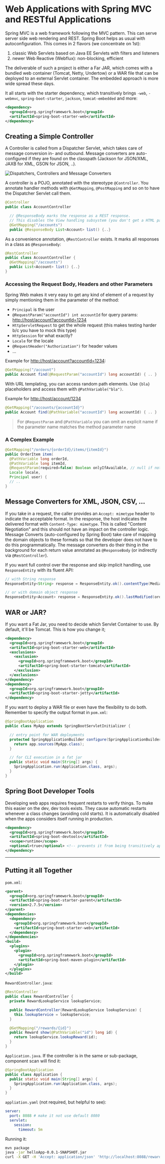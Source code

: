 # Web Applications with Spring MVC and RESTful Applications

Spring MVC is a web framework following the MVC pattern. This can serve server side web rendering and REST. Spring Boot helps as usual with autoconfiguration.
This comes in 2 flavors (we concentrate on 1st):

1. classic Web Servlets based on Java EE Servlets with filters and listeners
2. newer Web Reactive (Webflux): non-blocking, efficient

The deliverable of such a project is either a Far JAR, which comes with a bundled web container (Tomcat, Netty, Undertow) or a WAR file that can be deployed to an external Servlet container. The embedded approach is more wide spread these days.

It all starts with the starter dependency, which transitively brings `-web`, `-webmvc`, `spring-boot-starter`, `jackson`, `tomcat-embedded` and more:

```xml
<dependency> 
  <groupId>org.springframework.boot</groupId>
  <artifactId>spring-boot-starter-web</artifactId>
</dependency>
```

## Creating a Simple Controller

A Controller is called from a Dispatcher Servlet, which takes care of message conversion in- and outbound. Message converters are auto-configured if they are found on the classpath (Jackson for JSON/XML, JAXB for XML, GSON for JSON, ..).

![Dispatchers, Controllers and Message Converters](./dispatchers-and-controllers.jpg)

A controller is a POJO, annotated with the stereotype `@Controller`. You annotate handler methods with `@GetMapping`, `@PostMapping` and so on to have the Dispatcher Servlet call them.

```java
@Controller
public class AccountController

  // @ResponseBody marks the response as a REST response.
  // This disables the View handling subsystem (you don't get a HTML page there).
  @GetMapping("/accounts")
  public @ResponseBody List<Account> list() {..}
```

As a convenience annotation, `@RestController` exists. It marks all responses in a class as `@ResponseBody`:

```java
@RestController
public class AccountController {
  @GetMapping("/accounts")
  public List<Account> list() {..}
}
```

### Accessing the Request Body, Headers and other Parameters

Spring Web makes it very easy to get any kind of element of a request by simply mentioning them in the parameter of the method:

* `Principal` is the user
* `@RequestParam("accountId") int accountId` for query params: <http://host/account?accountId=1234>
* `HttpServletRequest` to get the whole request (this makes testing harder b/c you have to mock this type)
* `HttpSession` for what exactly?
* `Locale` for the locale
* `@RequestHeader("Authorization")` for header values
* ...

Example for <http://host/account?accountId=1234>:
```java
@GetMapping("/account")
public Account find(@RequestParam("accountId") long accountId) { .. }
```

With URL templating, you can access random path elements. Use `{bla}` placeholders and access them with `@PathVariable("bla")`.

Example for <http://host/account/1234>
```java
@GetMapping("/accounts/{accountId}")
public Account find(@PathVariable("accountId") long accountId) { .. }
```

> For `@RequestParam` and `@PathVariable` you can omit an explicit name if the parameter name matches the method parameter name

### A Complex Example
```java
@GetMapping("/orders/{orderId}/items/{itemId}")
public OrderItem item(
  @PathVariable long orderId,
  @PathVariable long itemId,
  @RequestParam(required=false) Boolean onlyIfAvailable, // null if not specified
  Locale locale,
  Principal user) {
  // ..
}
```

## Message Converters for XML, JSON, CSV, ...

If you take in a request, the caller provides an `Accept: mimetype` header to indicate the acceptable format. In the response, the host indicates the delivered format with `Content-Type: mimetype`. This is called "Content Negotiation" and this should not have an impact on the controller logic.
Message Converts (auto-configured by Spring Boot) take care of mapping the domain objects to these formats so that the developer does not have to do this programmatically. The message converters do their thing in the background for each return value annotated as `@ResponseBody` (or indirectly via `@RestController`).

If you want full control over the response and skip implicit handling, use `ResponseEntity` with its fluent API:

```java
// with String response
ResponseEntity<String> response = ResponseEntity.ok().contentType(MediaType.TEXT_PLAIN).body("Hello!");

// or with domain object response
ResponseEntity<Account> response = ResponseEntity.ok().lastModified(order.lastModified()).body(accountObject);
```

## WAR or JAR?

If you want a Fat Jar, you need to decide which Servlet Container to use. By default, it'll be Tomcat. This is how you change it;

```xml
<dependency>
  <groupId>org.springframework.boot</groupId>
  <artifactId>spring-boot-starter-web</artifactId>
  <exclusions>
    <exclusion>
      <groupId>org.springframework.boot</groupId>
      <artifactId>spring-boot-starter-tomcat</artifactId>
    </exclusion>
  </exclusions>
</dependency>
<dependency>
  <groupId>org.springframework.boot</groupId>
  <artifactId>spring-boot-starter-jetty</artifactId>
</dependency>
```

If you want to deploy a WAR file or even have the flexibility to do both. Remember to specify the output format in `pom.xml`:

```java
@SpringBootApplication
public class MyApp extends SpringBootServletInitializer {

  // entry point for WAR deployments
  protected SpringApplicationBuilder configure(SpringApplicationBuilder app) {
    return app.sources(MyApp.class);
  }

  // for CLI execution in a fat jar
  public static void main(String[] args) {
    SpringApplication.run(Application.class, args);
  }
}
```

## Spring Boot Developer Tools

Developing web apps requires frequent restarts to verify things. To make this easier on the dev, dev tools exists. They cause automatic restarts whenever a class changes (avoiding cold starts). It is automatically disabled when the apps considers itself running in production.

```xml
<dependency>
  <groupId>org.springframework.boot</groupId>
  <artifactId>spring-boot-devtools</artifactId>
  <scope>runtime</scope>
  <optional>true</optional> <!-- prevents it from being transitively applied to other odules in the project -->
</dependency>
```

----

## Putting it all Together

`pom.xml`:

```xml
<parent>
  <groupId>org.springframework.boot</groupId>
  <artifactId>spring-boot-starter-parent</artifactId>
  <version>2.7.5</version>
</parent>
<dependencies>
  <dependency>
    <groupId>org.springframework.boot</groupId>
    <artifactId>spring-boot-starter-web</artifactId>
  </dependency>
</dependencies>
<build>
  <plugins>
    <plugin>
      <groupId>org.springframework.boot</groupId>
      <artifactId>spring-boot-maven-plugin</artifactId>
    </plugin>
  </plugins>
</build>
```

`RewardController.java`:

```java
@RestController
public class RewardController {
  private RewardLookupService lookupService;

  public RewardController(RewardLookupService lookupService) {
    this.lookupService = lookupService;
  }

  @GetMapping("/rewards/{id}")
  public Reward show(@PathVariable("id") long id) {
    return lookupService.lookupReward(id);
  }
}
```

`Application.java`. If the controller is in the same or sub-package, component scan will find it:

```java
@SpringBootApplication
public class Application {
  public static void main(String[] args) {
    SpringApplication.run(Application.class, args);
  }
}
```

`appliation.yaml` (not required, but helpful to see):
```yaml
server:
  port: 8088 # make it not use default 8080
  servlet:
    session:
      timeout: 5m
```

Running it:
```bash
mvn package
java -jar helloApp-0.0.1-SNAPSHOT.jar
curl -X GET -H 'Accept: application/json' 'http://localhost:8088/rewards/1'
```
